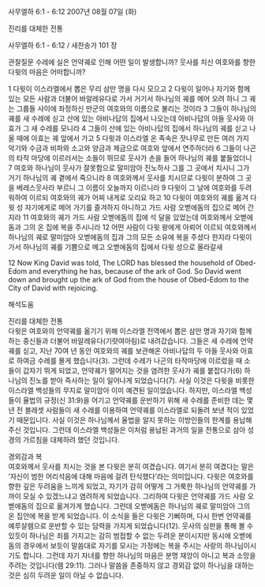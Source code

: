 사무엘하 6:1 - 6:12 
2007년 08월 07일 (화)

진리를 대체한 전통



사무엘하 6:1 - 6:12 / 새찬송가 101 장


관찰질문 
수레에 실은 언약궤로 인해 어떤 일이 발생합니까? 
웃사를 치신 여호와를 향한 다윗의 마음은 어떠합니까?

1 다윗이 이스라엘에서 뽑은 무리 삼만 명을 다시 모으고 2 다윗이 일어나 자기와 함께 있는 모든 사람과 더불어 바알레유다로 가서 거기서 하나님의 궤를 메어 오려 하니 그 궤는 그룹들 사이에 좌정하신 만군의 여호와의 이름으로 불리는 것이라 3 그들이 하나님의 궤를 새 수레에 싣고 산에 있는 아비나답의 집에서 나오는데 아비나답의 아들 웃사와 아효가 그 새 수레를 모니라 4 그들이 산에 있는 아비나답의 집에서 하나님의 궤를 싣고 나올 때에 아효는 궤 앞에서 가고 5 다윗과 이스라엘 온 족속은 잣나무로 만든 여러 가지 악기와 수금과 비파와 소고와 양금과 제금으로 여호와 앞에서 연주하더라 6 그들이 나곤의 타작 마당에 이르러서는 소들이 뛰므로 웃사가 손을 들어 하나님의 궤를 붙들었더니 7 여호와 하나님이 웃사가 잘못함으로 말미암아 진노하사 그를 그 곳에서 치시니 그가 거기 하나님의 궤 곁에서 죽으니라 8 여호와께서 웃사를 치시므로 다윗이 분하여 그 곳을 베레스웃사라 부르니 그 이름이 오늘까지 이르니라 
9 다윗이 그 날에 여호와를 두려워하여 이르되 여호와의 궤가 어찌 내게로 오리요 하고 10 다윗이 여호와의 궤를 옮겨 다윗 성 자기에게로 메어 가기를 즐겨하지 아니하고 가드 사람 오벧에돔의 집으로 메어 간지라 11 여호와의 궤가 가드 사람 오벧에돔의 집에 석 달을 있었는데 여호와께서 오벧에돔과 그의 온 집에 복을 주시니라 12 어떤 사람이 다윗 왕에게 아뢰어 이르되 여호와께서 하나님의 궤로 말미암아 오벧에돔의 집과 그의 모든 소유에 복을 주셨다 한지라 다윗이 가서 하나님의 궤를 기쁨으로 메고 오벧에돔의 집에서 다윗 성으로 올라갈새  

12 Now King David was told, The LORD has blessed the household of Obed-Edom and everything he has, because of the ark of God. So David went down and brought up the ark of God from the house of Obed-Edom to the City of David with rejoicing.

해석도움





진리를 대체한 전통  
다윗은 여호와의 언약궤를 옮기기 위해 이스라엘 전역에서 뽑은 삼만 명과 자기와 함께하는 중신들과 더불어 바알레유다(기럇여아림)로 내려갔습니다. 그들은 새 수레에 언약궤를 싣고, 지난  70여 년 동안 여호와의 궤를 보관해온 아비나답의 두 아들 웃사와 아효로 하여금 수레를 몰게 했습니다(3). 그런데 수레가 나곤의 타작마당에 이르렀을 때 소들이 갑자기 뛰게 되었고, 언약궤가 떨어지는 것을 염려한 웃사가 궤를 붙잡다가(6) 하나님의 진노를 받아 즉사하는 일이 일어나게 되었습니다(7). 사실 이것은 다윗을 비롯한 이스라엘 백성들의 무지로 말미암아 이미 예견된 일이었습니다. 하지만, 이스라엘 백성들이 율법의 규정(신 31:9)을 어기고 언약궤를 운반하기 위해 새 수레를 준비한 데는 몇 년 전 블레셋 사람들이 새 수레를 이용하여 언약궤를 이스라엘로 되돌려 보낸 적이 있었기 때문입니다. 사실 이것은 하나님께서 율법을 알지 못하는 이방인들의 한계를 용납해 주신 것입니다. 그런데 이스라엘 백성들은 이처럼 용납된 과거의 일을 전통으로 삼아 성경의 가르침을 대체하려 했던 것입니다.   

경외감과 복  
여호와께서 웃사를 치시는 것을 본 다윗은 분히 여겼습니다. 여기서 분히 여겼다는 말은 ‘자신이 범한 어리석음에 대해 마음에 걸려 탄식했다’라는 의미입니다. 다윗은 여호와를 향한 깊은 두려움을 느끼게 되었고, 자기가 감히 어떻게 그 거룩한 하나님의 언약궤를 가까이 모실 수 있겠느냐고 염려하게 되었습니다. 그리하여 다윗은 언약궤를 가드 사람 오벧에돔의 집으로 옮겨가게 했습니다. 그런데 오벧에돔은 하나님의 궤로 말미암아 그의 온 집안에 복을 받게 되었습니다. 이 소식을 들은 다윗은 기뻐하며, 다시 한번 언약궤를 예루살렘으로 운반할 수 있는 담력을 가지게 되었습니다(12). 웃사의 심판을 통해 볼 수 있듯이 하나님은 죄를 가지고는 감히 범접할 수 없는 두려운 분이시지만 동시에 오벧에돔의 경우에서 보듯이 말씀대로 자기를 모시는 가정에는 복을 주시는 사랑의 하나님이시기도 합니다. 그런데 자기 자녀를 향한 하나님의 마음은 분명 재앙이 아니고 복과 소망을 주려는 것입니다(렘 29:11). 그러나 말씀을 존중하지 않고 경외감 없이 하나님을 대하는 것은 심히 두려운 일이 아닐 수 없습니다.